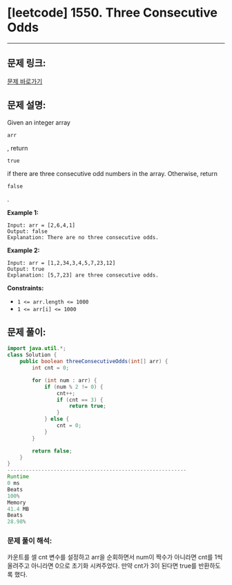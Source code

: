 # [leetcode] 1550. Three Consecutive Odds

---

## 문제 링크:

[문제 바로가기](https://leetcode.com/problems/three-consecutive-odds/)

## 문제 설명:

Given an integer array

```
arr
```

, return

```
true
```

if there are three consecutive odd numbers in the array. Otherwise, return

```
false
```

.

**Example 1:**

```
Input: arr = [2,6,4,1]
Output: false
Explanation: There are no three consecutive odds.

```

**Example 2:**

```
Input: arr = [1,2,34,3,4,5,7,23,12]
Output: true
Explanation: [5,7,23] are three consecutive odds.

```

**Constraints:**

- `1 <= arr.length <= 1000`
- `1 <= arr[i] <= 1000`

## 문제 풀이:

```java
import java.util.*;
class Solution {
    public boolean threeConsecutiveOdds(int[] arr) {
        int cnt = 0;

        for (int num : arr) {
            if (num % 2 != 0) {
                cnt++;
                if (cnt == 3) {
                    return true;
                }
            } else {
                cnt = 0;
            }
        }

        return false;
    }
}
----------------------------------------------------------
Runtime
0 ms
Beats
100%
Memory
41.4 MB
Beats
28.98%
```

### **문제 풀이 해석:**

카운트를 셀 cnt 변수를 설정하고 arr을 순회하면서 num이 짝수가 아니라면 cnt를 1씩 올려주고 아니라면 0으로 초기화 시켜주었다. 만약 cnt가 3이 된다면 true를 반환하도록 했다.